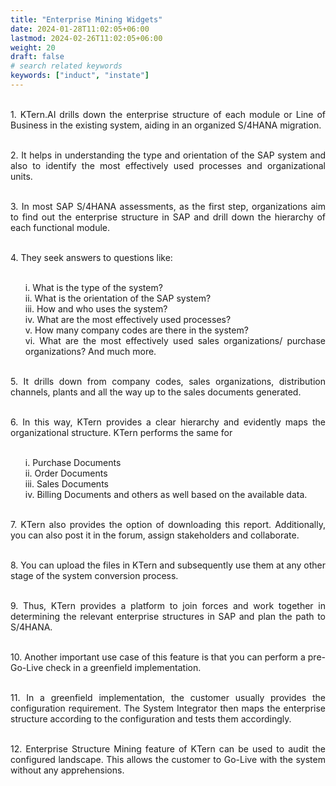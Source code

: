 ```yaml
---
title: "Enterprise Mining Widgets"
date: 2024-01-28T11:02:05+06:00
lastmod: 2024-02-26T11:02:05+06:00
weight: 20
draft: false
# search related keywords
keywords: ["induct", "instate"]
---
```

<div style='text-align: justify;'>

</br>1. KTern.AI drills down the enterprise structure of each module or Line of Business in the existing system, aiding in an organized S/4HANA migration. 

</br>2. It helps in understanding the type and orientation of the SAP system and also to identify the most effectively used processes and organizational units.

</br>3. In most SAP S/4HANA assessments, as the first step, organizations aim to find out the enterprise structure in SAP and drill down the hierarchy of each functional module. 

</br>4. They seek answers to questions like:
<ul>
</br>i. What is the type of the system? 
</br>ii. What is the orientation of the SAP system?
</br>iii. How and who uses the system? 
</br>iv. What are the most effectively used processes? 
</br>v. How many company codes are there in the system? 
</br>vi. What are the most effectively used sales organizations/ purchase organizations? And much more.
</ul>

</br>5. It drills down from company codes, sales organizations, distribution channels, plants and all the way up to the sales documents generated. 

</br>6. In this way, KTern provides a clear hierarchy and evidently maps the organizational structure. KTern performs the same for 
<ul>
</br>i. Purchase Documents
</br>ii. Order Documents
</br>iii. Sales Documents
</br>iv. Billing Documents and others as well based on the available data. 
</ul>

</br>7. KTern also provides the option of downloading this report. Additionally, you can also post it in the forum, assign stakeholders and collaborate. 

</br>8. You can upload the files in KTern and subsequently use them at any other stage of the system conversion process. 

</br>9. Thus, KTern provides a platform to join forces and work together in determining the relevant enterprise structures in SAP and plan the path to S/4HANA.

</br>10. Another important use case of this feature is that you can perform a pre-Go-Live check in a greenfield implementation. 

</br>11. In a greenfield implementation, the customer usually provides the configuration requirement. The System Integrator then maps the enterprise structure according to the configuration and tests them accordingly. 

</br>12. Enterprise Structure Mining feature of KTern can be used to audit the configured landscape. This allows the customer to Go-Live with the system without any apprehensions.

</div>